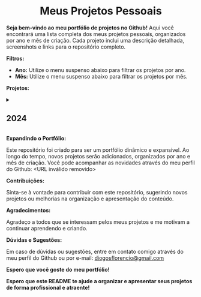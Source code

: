 <h1 align="center"> Meus Projetos Pessoais </h1>

**Seja bem-vindo ao meu portfólio de projetos no Github!** Aqui você encontrará uma lista completa dos meus projetos pessoais, organizados por ano e mês de criação. Cada projeto inclui uma descrição detalhada, screenshots e links para o repositório completo.

**Filtros:**

* **Ano:** Utilize o menu suspenso abaixo para filtrar os projetos por ano.
* **Mês:** Utilize o menu suspenso abaixo para filtrar os projetos por mês.
<!-- * **Linguagem:** Clique nos ícones das linguagens de programação para filtrar os projetos por linguagem. -->

**Projetos:**

 <details> 
  <summary><h2>2024</h2></summary>

  <details> 
         <summary><h3>Janeiro</h3></summary>

**• Checklist**

* **Descrição:** Um aplicativo web simples para criar e gerenciar listas de tarefas.
* **Linguagens:** HTML, CSS, JavaScript
* **Screenshots:** Imagem da interface do aplicativo: <URL inválido removido>
* **Link:** [Checklist](https://github.com/diogosflorencio/checklist)

**• Calculadora**

* **Descrição:** Uma calculadora básica com operações matemáticas simples e avançadas.
* **Linguagens:** HTML, CSS, JavaScript
* **Screenshots:** Imagem da interface da calculadora: <URL inválido removido>
* **Link:** [Calculadora](https://github.com/diogosflorencio/Calculadora)

**• Relógio**

* **Descrição:** Um relógio digital com diferentes estilos de exibição e funcionalidades como alarme e cronômetro.
* **Linguagens:** HTML, CSS, JavaScript
* **Screenshots:** Imagem da interface do relógio: <URL inválido removido>
* **Link:** [Relogio](https://github.com/diogosflorencio/relogio)

**• Github Statistics**

* **Descrição:** Uma ferramenta que gera estatísticas sobre seus repositórios do Github, como número de commits, forks e estrelas.
* **Linguagens:** Python
* **Screenshots:** Imagem da interface da ferramenta: <URL inválido removido>
* **Link:** [statistics](https://github.com/diogosflorencio/statistics)
</details>
<details>
   <summary><h3>Fevereiro</h3></summary>
  
**• Clima**

* **Descrição:** Um aplicativo web que fornece informações sobre o clima em tempo real para qualquer local do mundo.
* **Linguagens:** HTML, CSS, JavaScript, API OpenWeatherMap
* **Screenshots:** Imagem da interface do aplicativo: <URL inválido removido>
* **Link:** [Clima](https://github.com/diogosflorencio/clima)

</details>
</details> 

**Expandindo o Portfólio:**

Este repositório foi criado para ser um portfólio dinâmico e expansível. Ao longo do tempo, novos projetos serão adicionados, organizados por ano e mês de criação. Você pode acompanhar as novidades através do meu perfil do Github: <URL inválido removido>

**Contribuições:**

Sinta-se à vontade para contribuir com este repositório, sugerindo novos projetos ou melhorias na organização e apresentação do conteúdo.

**Agradecimentos:**

Agradeço a todos que se interessam pelos meus projetos e me motivam a continuar aprendendo e criando.

**Dúvidas e Sugestões:**

Em caso de dúvidas ou sugestões, entre em contato comigo através do meu perfil do Github ou por e-mail: [diogosflorencio@gmail.com](mailto:diogosflorencio@gmail.com)

**Espero que você goste do meu portfólio!**

**Espero que este README te ajude a organizar e apresentar seus projetos de forma profissional e atraente!**



